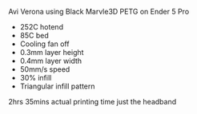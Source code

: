 Avi Verona using Black Marvle3D PETG on Ender 5 Pro 

- 252C hotend
- 85C bed
- Cooling fan off
- 0.3mm layer height
- 0.4mm layer width
- 50mm/s speed
- 30% infill
- Triangular infill pattern

2hrs 35mins actual printing time just the headband